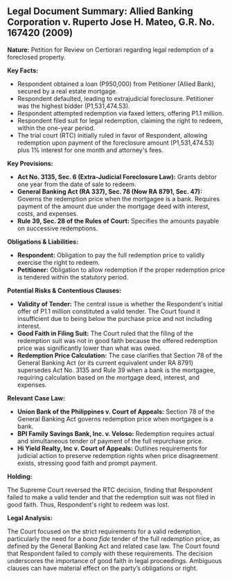 ## Legal Document Summary: Allied Banking Corporation v. Ruperto Jose H. Mateo, G.R. No. 167420 (2009)

**Nature:** Petition for Review on Certiorari regarding legal redemption of a foreclosed property.

**Key Facts:**

*   Respondent obtained a loan (P950,000) from Petitioner (Allied Bank), secured by a real estate mortgage.
*   Respondent defaulted, leading to extrajudicial foreclosure. Petitioner was the highest bidder (P1,531,474.53).
*   Respondent attempted redemption via faxed letters, offering P1.1 million.
*   Respondent filed suit for legal redemption, claiming the right to redeem, within the one-year period.
*   The trial court (RTC) initially ruled in favor of Respondent, allowing redemption upon payment of the foreclosure amount (P1,531,474.53) plus 1% interest for one month and attorney's fees.

**Key Provisions:**

*   **Act No. 3135, Sec. 6 (Extra-Judicial Foreclosure Law):** Grants debtor one year from the date of sale to redeem.
*   **General Banking Act (RA 337), Sec. 78 (Now RA 8791, Sec. 47):** Governs the redemption price when the mortgagee is a bank. Requires payment of the amount due under the mortgage deed with interest, costs, and expenses.
*   **Rule 39, Sec. 28 of the Rules of Court:** Specifies the amounts payable on successive redemptions.

**Obligations & Liabilities:**

*   **Respondent:** Obligation to pay the full redemption price to validly exercise the right to redeem.
*   **Petitioner:** Obligation to allow redemption if the proper redemption price is tendered within the statutory period.

**Potential Risks & Contentious Clauses:**

*   **Validity of Tender:** The central issue is whether the Respondent's initial offer of P1.1 million constituted a valid tender. The Court found it insufficient due to being below the purchase price and not including interest.
*   **Good Faith in Filing Suit:** The Court ruled that the filing of the redemption suit was not in good faith because the offered redemption price was significantly lower than what was owed.
*   **Redemption Price Calculation:** The case clarifies that Section 78 of the General Banking Act (or its current equivalent under RA 8791) supersedes Act No. 3135 and Rule 39 when a bank is the mortgagee, requiring calculation based on the mortgage deed, interest, and expenses.

**Relevant Case Law:**

*   **Union Bank of the Philippines v. Court of Appeals:** Section 78 of the General Banking Act governs redemption price when mortgagee is a bank.
*   **BPI Family Savings Bank, Inc. v. Veloso:** Redemption requires actual and simultaneous tender of payment of the full repurchase price.
*   **Hi Yield Realty, Inc v. Court of Appeals:** Outlines requirements for judicial action to preserve redemption rights when price disagreement exists, stressing good faith and prompt payment.

**Holding:**

The Supreme Court reversed the RTC decision, finding that Respondent failed to make a valid tender and that the redemption suit was not filed in good faith. Thus, Respondent's right to redeem was lost.

**Legal Analysis:**

The Court focused on the strict requirements for a valid redemption, particularly the need for a *bona fide* tender of the full redemption price, as defined by the General Banking Act and related case law. The Court found that Respondent failed to comply with these requirements. The decision underscores the importance of good faith in legal proceedings. Ambiguous clauses can have material effect on the party’s obligations or right.
